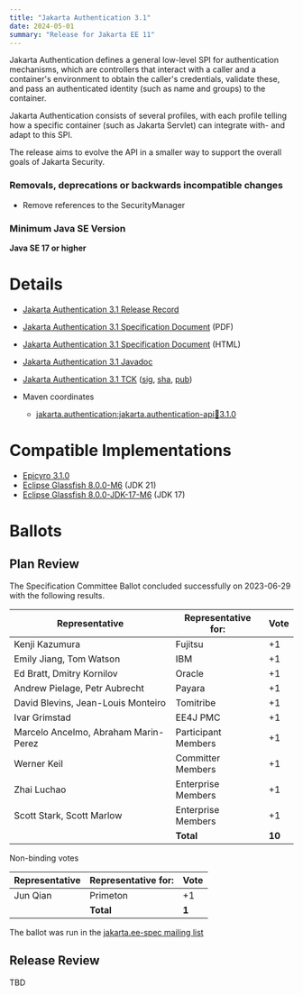 ```yaml
---
title: "Jakarta Authentication 3.1"
date: 2024-05-01
summary: "Release for Jakarta EE 11"
---
```

Jakarta Authentication defines a general low-level SPI for authentication mechanisms, which are controllers
that interact with a caller and a container's environment to obtain the caller's credentials, validate these,
and pass an authenticated identity (such as name and groups) to the container.

Jakarta Authentication consists of several profiles, with each profile telling how a specific container
(such as Jakarta Servlet) can integrate with- and adapt to this SPI.

The release aims to evolve the API in a smaller way to support the overall goals of Jakarta Security.

### Removals, deprecations or backwards incompatible changes
* Remove references to the SecurityManager

### Minimum Java SE Version
**Java SE 17 or higher**

# Details

* [Jakarta Authentication 3.1 Release Record](https://projects.eclipse.org/projects/ee4j.authentication/releases/3.1)

* [Jakarta Authentication 3.1 Specification Document](./jakarta-authentication-spec-3.1.pdf) (PDF)
* [Jakarta Authentication 3.1 Specification Document](./jakarta-authentication-spec-3.1.html) (HTML)
* [Jakarta Authentication 3.1 Javadoc](./apidocs)
* [Jakarta Authentication 3.1 TCK](https://download.eclipse.org/jakartaee/authentication/3.1/jakarta-authentication-tck-3.1.0.zip)  ([sig](https://download.eclipse.org/jakartaee/authentication/3.1/jakarta-authentication-tck-3.1.0.zip.sig),  [sha](https://download.eclipse.org/jakartaee/authentication/3.1/jakarta-authentication-tck-3.1.0.zip.sha256),  [pub](https://raw.githubusercontent.com/jakartaee/specification-committee/master/jakartaee-spec-committee.pub))
* Maven coordinates
  * [jakarta.authentication:jakarta.authentication-api:jar:3.1.0](https://search.maven.org/artifact/jakarta.authentication/jakarta.authentication-api/3.1.0/jar)

# Compatible Implementations

 * [Epicyro 3.1.0](https://github.com/eclipse-ee4j/epicyro/releases/download/3.1.0-RELEASE/epicyro-3.1.0.jar)
 * [Eclipse Glassfish 8.0.0-M6](https://repo1.maven.org/maven2/org/glassfish/main/distributions/glassfish/8.0.0-M6/glassfish-8.0.0-M6.zip) (JDK 21)
 * [Eclipse Glassfish 8.0.0-JDK-17-M6](https://repo1.maven.org/maven2/org/glassfish/main/distributions/glassfish/8.0.0-JDK17-M6/) (JDK 17)

# Ballots

## Plan Review

The Specification Committee Ballot concluded successfully on 2023-06-29 with the following results.

| Representative                                 | Representative for: |  Vote   |
|------------------------------------------------|---------------------|---------|
| Kenji Kazumura                                 | Fujitsu             |   +1    |
| Emily Jiang, Tom Watson                        | IBM                 |   +1    |
| Ed Bratt, Dmitry Kornilov                      | Oracle              |   +1    |
| Andrew Pielage, Petr Aubrecht                  | Payara              |   +1    |
| David Blevins, Jean-Louis Monteiro             | Tomitribe           |   +1    |
| Ivar Grimstad                                  | EE4J PMC            |   +1    |
| Marcelo Ancelmo, Abraham Marin-Perez           | Participant Members |   +1    |
| Werner Keil                                    | Committer Members   |   +1    |
| Zhai Luchao                                    | Enterprise Members  |   +1    |
| Scott Stark, Scott Marlow                      | Enterprise Members  |   +1    |
|                                                | **Total**           | **10**  |

Non-binding votes

| Representative                                 | Representative for: |  Vote   |
|------------------------------------------------|---------------------|---------|
| Jun Qian                                       | Primeton            |   +1    |
|                                                | **Total**           |  **1**  |

The ballot was run in the [jakarta.ee-spec mailing list](https://www.eclipse.org/lists/jakarta.ee-spec/msg02868.html)



## Release Review

TBD
